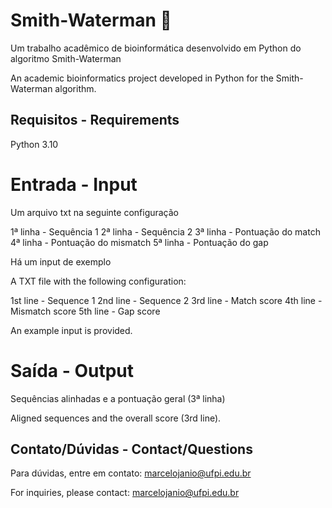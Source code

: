 # Smith-Waterman 🧬

Um trabalho acadêmico de bioinformática desenvolvido em Python do algoritmo Smith-Waterman

An academic bioinformatics project developed in Python for the Smith-Waterman algorithm.

## Requisitos - Requirements

Python 3.10

# Entrada - Input

Um arquivo txt na seguinte configuração

1ª linha - Sequência 1
2ª linha - Sequência 2
3ª linha - Pontuação do match
4ª linha - Pontuação do mismatch
5ª linha - Pontuação do gap

Há um input de exemplo

A TXT file with the following configuration:

1st line - Sequence 1
2nd line - Sequence 2
3rd line - Match score
4th line - Mismatch score
5th line - Gap score

An example input is provided.

# Saída - Output

Sequências alinhadas e a pontuação geral (3ª linha)

Aligned sequences and the overall score (3rd line).

## Contato/Dúvidas - Contact/Questions

Para dúvidas, entre em contato: marcelojanio@ufpi.edu.br

For inquiries, please contact: marcelojanio@ufpi.edu.br